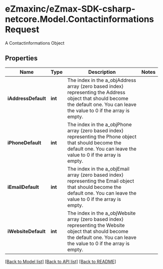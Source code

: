 # eZmaxinc/eZmax-SDK-csharp-netcore.Model.ContactinformationsRequest
A Contactinformations Object
## Properties

Name | Type | Description | Notes
------------ | ------------- | ------------- | -------------
**iAddressDefault** | **int** | The index in the a_objAddress array (zero based index) representing the Address object that should become the default one.  You can leave the value to 0 if the array is empty. | 
**iPhoneDefault** | **int** | The index in the a_objPhone array (zero based index) representing the Phone object that should become the default one.  You can leave the value to 0 if the array is empty. | 
**iEmailDefault** | **int** | The index in the a_objEmail array (zero based index) representing the Email object that should become the default one.  You can leave the value to 0 if the array is empty. | 
**iWebsiteDefault** | **int** | The index in the a_objWebsite array (zero based index) representing the Website object that should become the default one.  You can leave the value to 0 if the array is empty. | 

[[Back to Model list]](../README.md#documentation-for-models) [[Back to API list]](../README.md#documentation-for-api-endpoints) [[Back to README]](../README.md)

